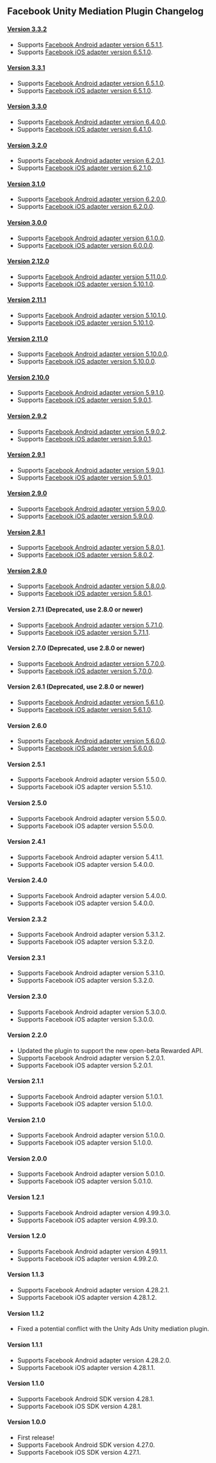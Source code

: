 ## Facebook Unity Mediation Plugin Changelog

#### [Version 3.3.2](https://dl.google.com/googleadmobadssdk/mediation/unity/facebook/FacebookUnityAdapter-3.3.2.zip)
- Supports [Facebook Android adapter version 6.5.1.1](https://github.com/googleads/googleads-mobile-android-mediation/blob/master/ThirdPartyAdapters/facebook/CHANGELOG.md#6511).
- Supports [Facebook iOS adapter version 6.5.1.0](https://github.com/googleads/googleads-mobile-ios-mediation/blob/master/adapters/Facebook/CHANGELOG.md#version-6510).

#### [Version 3.3.1](https://dl.google.com/googleadmobadssdk/mediation/unity/facebook/FacebookUnityAdapter-3.3.1.zip)
- Supports [Facebook Android adapter version 6.5.1.0](https://github.com/googleads/googleads-mobile-android-mediation/blob/master/ThirdPartyAdapters/facebook/CHANGELOG.md#6510).
- Supports [Facebook iOS adapter version 6.5.1.0](https://github.com/googleads/googleads-mobile-ios-mediation/blob/master/adapters/Facebook/CHANGELOG.md#version-6510).

#### [Version 3.3.0](https://dl.google.com/googleadmobadssdk/mediation/unity/facebook/FacebookUnityAdapter-3.3.0.zip)
- Supports [Facebook Android adapter version 6.4.0.0](https://github.com/googleads/googleads-mobile-android-mediation/blob/master/ThirdPartyAdapters/facebook/CHANGELOG.md#6400).
- Supports [Facebook iOS adapter version 6.4.1.0](https://github.com/googleads/googleads-mobile-ios-mediation/blob/master/adapters/Facebook/CHANGELOG.md#version-6410).

#### [Version 3.2.0](https://dl.google.com/googleadmobadssdk/mediation/unity/facebook/FacebookUnityAdapter-3.2.0.zip)
- Supports [Facebook Android adapter version 6.2.0.1](https://github.com/googleads/googleads-mobile-android-mediation/blob/master/ThirdPartyAdapters/facebook/CHANGELOG.md#6201).
- Supports [Facebook iOS adapter version 6.2.1.0](https://github.com/googleads/googleads-mobile-ios-mediation/blob/master/adapters/Facebook/CHANGELOG.md#version-6210).

#### [Version 3.1.0](https://dl.google.com/googleadmobadssdk/mediation/unity/facebook/FacebookUnityAdapter-3.1.0.zip)
- Supports [Facebook Android adapter version 6.2.0.0](https://github.com/googleads/googleads-mobile-android-mediation/blob/master/ThirdPartyAdapters/facebook/CHANGELOG.md#6200).
- Supports [Facebook iOS adapter version 6.2.0.0](https://github.com/googleads/googleads-mobile-ios-mediation/blob/master/adapters/Facebook/CHANGELOG.md#version-6200).

#### [Version 3.0.0](https://dl.google.com/googleadmobadssdk/mediation/unity/facebook/FacebookUnityAdapter-3.0.0.zip)
- Supports [Facebook Android adapter version 6.1.0.0](https://github.com/googleads/googleads-mobile-android-mediation/blob/master/ThirdPartyAdapters/facebook/CHANGELOG.md#6100).
- Supports [Facebook iOS adapter version 6.0.0.0](https://github.com/googleads/googleads-mobile-ios-mediation/blob/master/adapters/Facebook/CHANGELOG.md#version-6000).

#### [Version 2.12.0](https://dl.google.com/googleadmobadssdk/mediation/unity/facebook/FacebookUnityAdapter-2.12.0.zip)
- Supports [Facebook Android adapter version 5.11.0.0](https://github.com/googleads/googleads-mobile-android-mediation/blob/master/ThirdPartyAdapters/facebook/CHANGELOG.md#51100).
- Supports [Facebook iOS adapter version 5.10.1.0](https://github.com/googleads/googleads-mobile-ios-mediation/blob/master/adapters/Facebook/CHANGELOG.md#version-51010).

#### [Version 2.11.1](https://dl.google.com/googleadmobadssdk/mediation/unity/facebook/FacebookUnityAdapter-2.11.1.zip)
- Supports [Facebook Android adapter version 5.10.1.0](https://github.com/googleads/googleads-mobile-android-mediation/blob/master/ThirdPartyAdapters/facebook/CHANGELOG.md#51010).
- Supports [Facebook iOS adapter version 5.10.1.0](https://github.com/googleads/googleads-mobile-ios-mediation/blob/master/adapters/Facebook/CHANGELOG.md#version-51010).

#### [Version 2.11.0](https://dl.google.com/googleadmobadssdk/mediation/unity/facebook/FacebookUnityAdapter-2.11.0.zip)
- Supports [Facebook Android adapter version 5.10.0.0](https://github.com/googleads/googleads-mobile-android-mediation/blob/master/ThirdPartyAdapters/facebook/CHANGELOG.md#51000).
- Supports [Facebook iOS adapter version 5.10.0.0](https://github.com/googleads/googleads-mobile-ios-mediation/blob/master/adapters/Facebook/CHANGELOG.md#version-51000).

#### [Version 2.10.0](https://dl.google.com/googleadmobadssdk/mediation/unity/facebook/FacebookUnityAdapter-2.10.0.zip)
- Supports [Facebook Android adapter version 5.9.1.0](https://github.com/googleads/googleads-mobile-android-mediation/blob/master/ThirdPartyAdapters/facebook/CHANGELOG.md#5910).
- Supports [Facebook iOS adapter version 5.9.0.1](https://github.com/googleads/googleads-mobile-ios-mediation/blob/master/adapters/Facebook/CHANGELOG.md#version-5901).

#### [Version 2.9.2](https://dl.google.com/googleadmobadssdk/mediation/unity/facebook/FacebookUnityAdapter-2.9.2.zip)
- Supports [Facebook Android adapter version 5.9.0.2](https://github.com/googleads/googleads-mobile-android-mediation/blob/master/ThirdPartyAdapters/facebook/CHANGELOG.md#5902).
- Supports [Facebook iOS adapter version 5.9.0.1](https://github.com/googleads/googleads-mobile-ios-mediation/blob/master/adapters/Facebook/CHANGELOG.md#version-5901).

#### [Version 2.9.1](https://dl.google.com/googleadmobadssdk/mediation/unity/facebook/FacebookUnityAdapter-2.9.1.zip)
- Supports [Facebook Android adapter version 5.9.0.1](https://github.com/googleads/googleads-mobile-android-mediation/blob/master/ThirdPartyAdapters/facebook/CHANGELOG.md#5901).
- Supports [Facebook iOS adapter version 5.9.0.1](https://github.com/googleads/googleads-mobile-ios-mediation/blob/master/adapters/Facebook/CHANGELOG.md#version-5901).

#### [Version 2.9.0](https://dl.google.com/googleadmobadssdk/mediation/unity/facebook/FacebookUnityAdapter-2.9.0.zip)
- Supports [Facebook Android adapter version 5.9.0.0](https://github.com/googleads/googleads-mobile-android-mediation/blob/master/ThirdPartyAdapters/facebook/CHANGELOG.md#5900).
- Supports [Facebook iOS adapter version 5.9.0.0](https://github.com/googleads/googleads-mobile-ios-mediation/blob/master/adapters/Facebook/CHANGELOG.md#version-5900).

#### [Version 2.8.1](https://dl.google.com/googleadmobadssdk/mediation/unity/facebook/FacebookUnityAdapter-2.8.1.zip)
- Supports [Facebook Android adapter version 5.8.0.1](https://github.com/googleads/googleads-mobile-android-mediation/blob/master/ThirdPartyAdapters/facebook/CHANGELOG.md#5801).
- Supports [Facebook iOS adapter version 5.8.0.2](https://github.com/googleads/googleads-mobile-ios-mediation/blob/master/adapters/Facebook/CHANGELOG.md#version-5802).

#### [Version 2.8.0](https://dl.google.com/googleadmobadssdk/mediation/unity/facebook/FacebookUnityAdapter-2.8.0.zip)
- Supports [Facebook Android adapter version 5.8.0.0](https://github.com/googleads/googleads-mobile-android-mediation/blob/master/ThirdPartyAdapters/facebook/CHANGELOG.md#5800).
- Supports [Facebook iOS adapter version 5.8.0.1](https://github.com/googleads/googleads-mobile-ios-mediation/blob/master/adapters/Facebook/CHANGELOG.md#version-5801).

#### Version 2.7.1 (Deprecated, use 2.8.0 or newer)
- Supports [Facebook Android adapter version 5.7.1.0](https://github.com/googleads/googleads-mobile-android-mediation/blob/master/ThirdPartyAdapters/facebook/CHANGELOG.md#5710).
- Supports [Facebook iOS adapter version 5.7.1.1](https://github.com/googleads/googleads-mobile-ios-mediation/blob/master/adapters/Facebook/CHANGELOG.md#version-5711).

#### Version 2.7.0 (Deprecated, use 2.8.0 or newer)
- Supports [Facebook Android adapter version 5.7.0.0](https://github.com/googleads/googleads-mobile-android-mediation/blob/master/ThirdPartyAdapters/facebook/CHANGELOG.md#5700).
- Supports [Facebook iOS adapter version 5.7.0.0](https://github.com/googleads/googleads-mobile-ios-mediation/blob/master/adapters/Facebook/CHANGELOG.md#version-5700).

#### Version 2.6.1 (Deprecated, use 2.8.0 or newer)
- Supports [Facebook Android adapter version 5.6.1.0](https://github.com/googleads/googleads-mobile-android-mediation/blob/master/ThirdPartyAdapters/facebook/CHANGELOG.md#5610).
- Supports [Facebook iOS adapter version 5.6.1.0](https://github.com/googleads/googleads-mobile-ios-mediation/blob/master/adapters/Facebook/CHANGELOG.md#version-5610).

#### Version 2.6.0
- Supports [Facebook Android adapter version 5.6.0.0](https://github.com/googleads/googleads-mobile-android-mediation/blob/master/ThirdPartyAdapters/facebook/CHANGELOG.md#5600).
- Supports [Facebook iOS adapter version 5.6.0.0](https://github.com/googleads/googleads-mobile-ios-mediation/blob/master/adapters/Facebook/CHANGELOG.md#version-5600).

#### Version 2.5.1
- Supports Facebook Android adapter version 5.5.0.0.
- Supports Facebook iOS adapter version 5.5.1.0.

#### Version 2.5.0
- Supports Facebook Android adapter version 5.5.0.0.
- Supports Facebook iOS adapter version 5.5.0.0.

#### Version 2.4.1
- Supports Facebook Android adapter version 5.4.1.1.
- Supports Facebook iOS adapter version 5.4.0.0.

#### Version 2.4.0
- Supports Facebook Android adapter version 5.4.0.0.
- Supports Facebook iOS adapter version 5.4.0.0.

#### Version 2.3.2
- Supports Facebook Android adapter version 5.3.1.2.
- Supports Facebook iOS adapter version 5.3.2.0.

#### Version 2.3.1
- Supports Facebook Android adapter version 5.3.1.0.
- Supports Facebook iOS adapter version 5.3.2.0.

#### Version 2.3.0
- Supports Facebook Android adapter version 5.3.0.0.
- Supports Facebook iOS adapter version 5.3.0.0.

#### Version 2.2.0
- Updated the plugin to support the new open-beta Rewarded API.
- Supports Facebook Android adapter version 5.2.0.1.
- Supports Facebook iOS adapter version 5.2.0.1.

#### Version 2.1.1
- Supports Facebook Android adapter version 5.1.0.1.
- Supports Facebook iOS adapter version 5.1.0.0.

#### Version 2.1.0
- Supports Facebook Android adapter version 5.1.0.0.
- Supports Facebook iOS adapter version 5.1.0.0.

#### Version 2.0.0
- Supports Facebook Android adapter version 5.0.1.0.
- Supports Facebook iOS adapter version 5.0.1.0.

#### Version 1.2.1
- Supports Facebook Android adapter version 4.99.3.0.
- Supports Facebook iOS adapter version 4.99.3.0.

#### Version 1.2.0
- Supports Facebook Android adapter version 4.99.1.1.
- Supports Facebook iOS adapter version 4.99.2.0.

#### Version 1.1.3
- Supports Facebook Android adapter version 4.28.2.1.
- Supports Facebook iOS adapter version 4.28.1.2.

#### Version 1.1.2
- Fixed a potential conflict with the Unity Ads Unity mediation plugin.

#### Version 1.1.1
- Supports Facebook Android adapter version 4.28.2.0.
- Supports Facebook iOS adapter version 4.28.1.1.

#### Version 1.1.0
- Supports Facebook Android SDK version 4.28.1.
- Supports Facebook iOS SDK version 4.28.1.

#### Version 1.0.0
- First release!
- Supports Facebook Android SDK version 4.27.0.
- Supports Facebook iOS SDK version 4.27.1.
